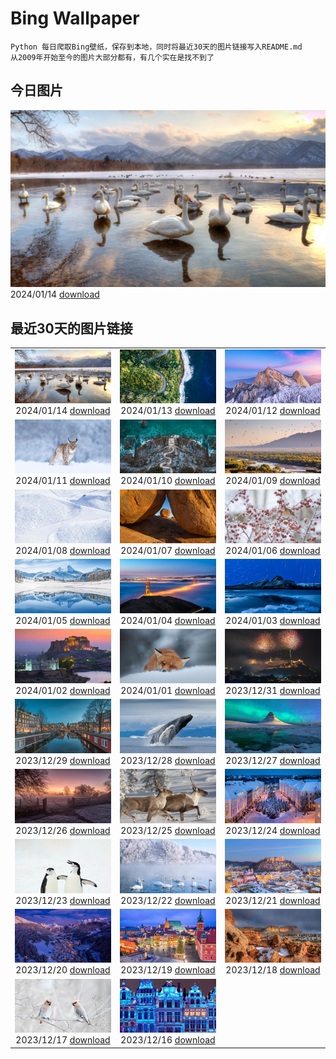 # Bing Wallpaper

```
Python 每日爬取Bing壁纸，保存到本地，同时将最近30天的图片链接写入README.md
从2009年开始至今的图片大部分都有，有几个实在是找不到了
```



## 今日图片


![](./images/2024/01/14/HokkaidoSwans_ZH-CN8733312972_1920x1080_2024-01-14.jpg)2024/01/14 [download](./images/2024/01/14/HokkaidoSwans_ZH-CN8733312972_1920x1080_2024-01-14.jpg)

## 最近30天的图片链接


|      |      |      |
| :----: | :----: | :----: |
|![](./images/2024/01/14/HokkaidoSwans_ZH-CN8733312972_1920x1080_2024-01-14.jpg)2024/01/14 [download](./images/2024/01/14/HokkaidoSwans_ZH-CN8733312972_1920x1080_2024-01-14.jpg)|![](./images/2024/01/13/HanaHighway_ZH-CN8601588011_1920x1080_2024-01-13.jpg)2024/01/13 [download](./images/2024/01/13/HanaHighway_ZH-CN8601588011_1920x1080_2024-01-13.jpg)|![](./images/2024/01/12/BukhansanSeoul_ZH-CN8002920750_1920x1080_2024-01-12.jpg)2024/01/12 [download](./images/2024/01/12/BukhansanSeoul_ZH-CN8002920750_1920x1080_2024-01-12.jpg)|
|![](./images/2024/01/11/LynxSnow_ZH-CN8908082275_1920x1080_2024-01-11.jpg)2024/01/11 [download](./images/2024/01/11/LynxSnow_ZH-CN8908082275_1920x1080_2024-01-11.jpg)|![](./images/2024/01/10/MilopotamosStairs_ZH-CN8013521384_1920x1080_2024-01-10.jpg)2024/01/10 [download](./images/2024/01/10/MilopotamosStairs_ZH-CN8013521384_1920x1080_2024-01-10.jpg)|![](./images/2024/01/09/BalloonDay_ZH-CN7571792218_1920x1080_2024-01-09.jpg)2024/01/09 [download](./images/2024/01/09/BalloonDay_ZH-CN7571792218_1920x1080_2024-01-09.jpg)|
|![](./images/2024/01/08/BerninaPass_ZH-CN5776010452_1920x1080_2024-01-08.jpg)2024/01/08 [download](./images/2024/01/08/BerninaPass_ZH-CN5776010452_1920x1080_2024-01-08.jpg)|![](./images/2024/01/07/DevilsMarbles_ZH-CN4897809914_1920x1080_2024-01-07.jpg)2024/01/07 [download](./images/2024/01/07/DevilsMarbles_ZH-CN4897809914_1920x1080_2024-01-07.jpg)|![](./images/2024/01/06/CrabappleChaffinch_ZH-CN4458529756_1920x1080_2024-01-06.jpg)2024/01/06 [download](./images/2024/01/06/CrabappleChaffinch_ZH-CN4458529756_1920x1080_2024-01-06.jpg)|
|![](./images/2024/01/05/AlpsReflecting_ZH-CN4036320440_1920x1080_2024-01-05.jpg)2024/01/05 [download](./images/2024/01/05/AlpsReflecting_ZH-CN4036320440_1920x1080_2024-01-05.jpg)|![](./images/2024/01/04/GoldenGateLight_ZH-CN3874822904_1920x1080_2024-01-04.jpg)2024/01/04 [download](./images/2024/01/04/GoldenGateLight_ZH-CN3874822904_1920x1080_2024-01-04.jpg)|![](./images/2024/01/03/MinnewankaLake_ZH-CN3020982568_1920x1080_2024-01-03.jpg)2024/01/03 [download](./images/2024/01/03/MinnewankaLake_ZH-CN3020982568_1920x1080_2024-01-03.jpg)|
|![](./images/2024/01/02/MehrangarhJodhpur_ZH-CN2855490711_1920x1080_2024-01-02.jpg)2024/01/02 [download](./images/2024/01/02/MehrangarhJodhpur_ZH-CN2855490711_1920x1080_2024-01-02.jpg)|![](./images/2024/01/01/SleepingFox_ZH-CN2622967726_1920x1080_2024-01-01.jpg)2024/01/01 [download](./images/2024/01/01/SleepingFox_ZH-CN2622967726_1920x1080_2024-01-01.jpg)|![](./images/2023/12/31/ThailandNewYears_ZH-CN2058192262_1920x1080_2023-12-31.jpg)2023/12/31 [download](./images/2023/12/31/ThailandNewYears_ZH-CN2058192262_1920x1080_2023-12-31.jpg)|
|![](./images/2023/12/29/BlueAmsterdam_ZH-CN0483591394_1920x1080_2023-12-29.jpg)2023/12/29 [download](./images/2023/12/29/BlueAmsterdam_ZH-CN0483591394_1920x1080_2023-12-29.jpg)|![](./images/2023/12/28/GreenlandHumpback_ZH-CN8145852053_1920x1080_2023-12-28.jpg)2023/12/28 [download](./images/2023/12/28/GreenlandHumpback_ZH-CN8145852053_1920x1080_2023-12-28.jpg)|![](./images/2023/12/27/KirkjufellAurora_ZH-CN7878752057_1920x1080_2023-12-27.jpg)2023/12/27 [download](./images/2023/12/27/KirkjufellAurora_ZH-CN7878752057_1920x1080_2023-12-27.jpg)|
|![](./images/2023/12/26/BoxingDaySunrise_ZH-CN7431512686_1920x1080_2023-12-26.jpg)2023/12/26 [download](./images/2023/12/26/BoxingDaySunrise_ZH-CN7431512686_1920x1080_2023-12-26.jpg)|![](./images/2023/12/25/CaribouChristmas_ZH-CN6264028572_1920x1080_2023-12-25.jpg)2023/12/25 [download](./images/2023/12/25/CaribouChristmas_ZH-CN6264028572_1920x1080_2023-12-25.jpg)|![](./images/2023/12/24/EstoniaXmasEve_ZH-CN5870799404_1920x1080_2023-12-24.jpg)2023/12/24 [download](./images/2023/12/24/EstoniaXmasEve_ZH-CN5870799404_1920x1080_2023-12-24.jpg)|
|![](./images/2023/12/23/FestivusPenguins_ZH-CN5191348531_1920x1080_2023-12-23.jpg)2023/12/23 [download](./images/2023/12/23/FestivusPenguins_ZH-CN5191348531_1920x1080_2023-12-23.jpg)|![](./images/2023/12/22/WinterSolstice2023_ZH-CN4450201916_1920x1080_2023-12-22.jpg)2023/12/22 [download](./images/2023/12/22/WinterSolstice2023_ZH-CN4450201916_1920x1080_2023-12-22.jpg)|![](./images/2023/12/21/LjubljanaLights_ZH-CN3179297953_1920x1080_2023-12-21.jpg)2023/12/21 [download](./images/2023/12/21/LjubljanaLights_ZH-CN3179297953_1920x1080_2023-12-21.jpg)|
|![](./images/2023/12/20/ValGardenaItaly_ZH-CN2405437494_1920x1080_2023-12-20.jpg)2023/12/20 [download](./images/2023/12/20/ValGardenaItaly_ZH-CN2405437494_1920x1080_2023-12-20.jpg)|![](./images/2023/12/19/WarsawChristmas_ZH-CN0949732911_1920x1080_2023-12-19.jpg)2023/12/19 [download](./images/2023/12/19/WarsawChristmas_ZH-CN0949732911_1920x1080_2023-12-19.jpg)|![](./images/2023/12/18/CapitolReefSnow_ZH-CN0085775882_1920x1080_2023-12-18.jpg)2023/12/18 [download](./images/2023/12/18/CapitolReefSnow_ZH-CN0085775882_1920x1080_2023-12-18.jpg)|
|![](./images/2023/12/17/WinterWaxwings_ZH-CN9274297835_1920x1080_2023-12-17.jpg)2023/12/17 [download](./images/2023/12/17/WinterWaxwings_ZH-CN9274297835_1920x1080_2023-12-17.jpg)|![](./images/2023/12/16/GrandPlaceXmas_ZH-CN8299342316_1920x1080_2023-12-16.jpg)2023/12/16 [download](./images/2023/12/16/GrandPlaceXmas_ZH-CN8299342316_1920x1080_2023-12-16.jpg)|

